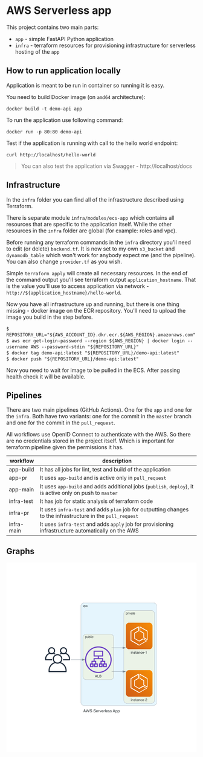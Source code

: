 # AWS Serverless app

This project contains two main parts:
- `app` - simple FastAPI Python application
- `infra` - terraform resources for provisioning infrastructure for serverless hosting of the `app`

## How to run application locally

Application is meant to be run in container so running it is easy.

You need to build Docker image (on `amd64` architecture):
```
docker build -t demo-api app
```
To run the application use following command:
```
docker run -p 80:80 demo-api
```
Test if the application is running with call to the hello world endpoint:
```
curl http://localhost/hello-world
```
> You can also test the application via Swagger - http://localhost/docs

## Infrastructure

In the `infra` folder you can find all of the infrastructure described using Terraform.

There is separate module `infra/modules/ecs-app` which contains all resources that are specific to the application itself. While the other resources in the `infra` folder are global (for example: roles and vpc).

Before running any terraform commands in the `infra` directory you'll need to edit (or delete) `backend.tf`. It is now set to my own `s3_bucket` and `dynamodb_table` which won't work for anybody expect me (and the pipeline). You can also change `provider.tf` as you wish.

Simple `terraform apply` will create all necessary resources. In the end of the command output you'll see terraform output `application_hostname`. That is the value you'll use to access application via network - `http://${application_hostname}/hello-world`.

Now you have all infrastructure up and running, but there is one thing missing - docker image on the ECR repository. You'll need to upload the image you build in the step before.
```
$ REPOSITORY_URL="${AWS_ACCOUNT_ID}.dkr.ecr.${AWS_REGION}.amazonaws.com"
$ aws ecr get-login-password --region ${AWS_REGION} | docker login --username AWS --password-stdin "${REPOSITORY_URL}"
$ docker tag demo-api:latest "${REPOSITORY_URL}/demo-api:latest"
$ docker push "${REPOSITORY_URL}/demo-api:latest"
```

Now you need to wait for image to be pulled in the ECS. After passing health check it will be available.

## Pipelines

There are two main pipelines (GitHub Actions). One for the `app` and one for the `infra`. Both have two variants: one for the commit in the `master` branch and one for the commit in the `pull_request`.

All workflows use OpenID Connect to authenticate with the AWS. So there are no credentials stored in the project itself. Which is important for terraform pipeline given the permissions it has.

| workflow | description |
|---|---|
| app-build | It has all jobs for lint, test and build of the application |
| app-pr | It uses `app-build` and is active only in `pull_request` |
| app-main | It uses `app-build` and adds additional jobs (`publish`, `deploy`), it is active only on push to `master` |
| infra-test | It has job for static analysis of terraform code |
| infra-pr | It uses `infra-test` and adds `plan` job for outputting changes to the infrastructure in the `pull_request` |
| infra-main | It uses `infra-test` and adds `apply` job for provisioning infrastructure automatically on the AWS |  

## Graphs

![Networking](images/vpc.png)
